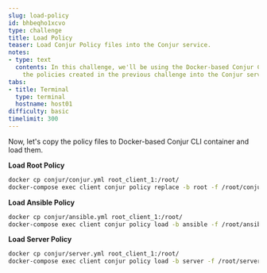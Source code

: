```yaml
---
slug: load-policy
id: bhbeqho1xcvo
type: challenge
title: Load Policy
teaser: Load Conjur Policy files into the Conjur service.
notes:
- type: text
  contents: In this challenge, we'll be using the Docker-based Conjur CLI to load
    the policies created in the previous challenge into the Conjur service.
tabs:
- title: Terminal
  type: terminal
  hostname: host01
difficulty: basic
timelimit: 300
---
```

Now, let's copy the policy files to Docker-based Conjur CLI container and load them.

**Load Root Policy**

```bash
docker cp conjur/conjur.yml root_client_1:/root/
docker-compose exec client conjur policy replace -b root -f /root/conjur.yml
```

**Load Ansible Policy**

```bash
docker cp conjur/ansible.yml root_client_1:/root/
docker-compose exec client conjur policy load -b ansible -f /root/ansible.yml | tee ansible.out
```

**Load Server Policy**

```bash
docker cp conjur/server.yml root_client_1:/root/
docker-compose exec client conjur policy load -b server -f /root/server.yml
```
